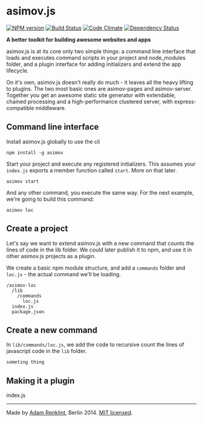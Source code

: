 asimov.js
================

[![NPM version](https://badge.fury.io/js/asimov.js.png)](http://badge.fury.io/js/asimov.js) [![Build Status](https://travis-ci.org/adamrenklint/asimov.js.png?branch=master)](https://travis-ci.org/adamrenklint/asimov.js) [![Code Climate](https://codeclimate.com/github/adamrenklint/asimov.js.png)](https://codeclimate.com/github/adamrenklint/asimov.js) [![Dependency Status](https://david-dm.org/adamrenklint/asimov.js.png?theme=shields.io)](https://david-dm.org/adamrenklint/asimov.js)

**A better toolkit for building awesome websites and apps**

asimov.js is at its core only two simple things: a command line interface that loads and executes command scripts in your project and node_modules folder, and a plugin interface for adding initializers and extend the app lifecycle.

On it's own, asimov.js doesn't really do much - it leaves all the heavy lifting to plugins. The two most basic ones are asimov-pages and asimov-server. Together you get an awesome static site generator with extendable, chained processing and a high-performance clustered server, with express-compatible middleware.

## Command line interface

Install asimov.js globally to use the cli

```
npm install -g asimov
```

Start your project and execute any registered initializers. This assumes your ```index.js``` exports a member function called ```start```. More on that later.

```
asimov start
```

And any other command, you execute the same way. For the next example, we're going to build this command:

```
asimov loc
```

## Create a project

Let's say we want to extend asimov.js with a new command that counts the lines of code in the lib folder. We could later publish it to npm, and use it in other asimov.js projects as a plugin.

We create a basic npm module structure, and add a ```commands``` folder and ```loc.js``` - the actual command we'll be loading.

```
/asimov-loc
  /lib
    /commands
      loc.js
  index.js
  package.json
```

## Create a new command

In ```lib/commands/loc.js```, we add the code to recursive count the lines of javascript code in the ```lib``` folder.

```
someting thing
```

## Making it a plugin

index.js

---

Made by [Adam Renklint](http://adamrenklint.com), Berlin 2014. [MIT licensed](https://github.com/adamrenklint/asimov.js/blob/master/LICENSE).
